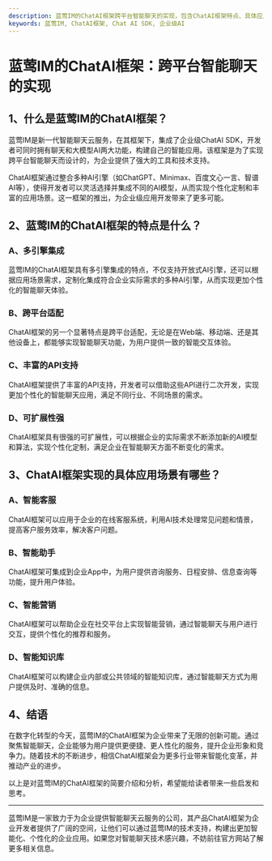 ```yaml
---
description: 蓝莺IM的ChatAI框架跨平台智能聊天的实现，包含ChatAI框架特点、具体应用场景，适用于智能客服、智能助手、智能营销、智能知识库。
keywords: 蓝莺IM, ChatAI框架, Chat AI SDK, 企业级AI
---
```

# 蓝莺IM的ChatAI框架：跨平台智能聊天的实现

## 1、什么是蓝莺IM的ChatAI框架？

蓝莺IM是新一代智能聊天云服务，在其框架下，集成了企业级ChatAI SDK，开发者可同时拥有聊天和大模型AI两大功能，构建自己的智能应用。该框架是为了实现跨平台智能聊天而设计的，为企业提供了强大的工具和技术支持。

ChatAI框架通过整合多种AI引擎（如ChatGPT、Minimax、百度文心一言、智谱AI等），使得开发者可以灵活选择并集成不同的AI模型，从而实现个性化定制和丰富的应用场景。这一框架的推出，为企业级应用开发带来了更多可能。

## 2、蓝莺IM的ChatAI框架的特点是什么？

### A、多引擎集成

蓝莺IM的ChatAI框架具有多引擎集成的特点，不仅支持开放式AI引擎，还可以根据应用场景需求，定制化集成符合企业实际需求的多种AI引擎，从而实现更加个性化的智能聊天体验。

### B、跨平台适配

ChatAI框架的另一个显著特点是跨平台适配，无论是在Web端、移动端、还是其他设备上，都能够实现智能聊天功能，为用户提供一致的智能交互体验。

### C、丰富的API支持

ChatAI框架提供了丰富的API支持，开发者可以借助这些API进行二次开发，实现更加个性化的智能聊天应用，满足不同行业、不同场景的需求。

### D、可扩展性强

ChatAI框架具有很强的可扩展性，可以根据企业的实际需求不断添加新的AI模型和算法，实现个性化定制，满足企业在智能聊天方面不断变化的需求。

## 3、ChatAI框架实现的具体应用场景有哪些？

### A、智能客服

ChatAI框架可以应用于企业的在线客服系统，利用AI技术处理常见问题和情景，提高客户服务效率，解决客户问题。

### B、智能助手

ChatAI框架可集成到企业App中，为用户提供咨询服务、日程安排、信息查询等功能，提升用户体验。

### C、智能营销

ChatAI框架可以帮助企业在社交平台上实现智能营销，通过智能聊天与用户进行交互，提供个性化的推荐和服务。

### D、智能知识库

ChatAI框架可以构建企业内部或公共领域的智能知识库，通过智能聊天方式为用户提供及时、准确的信息。

## 4、结语

在数字化转型的今天，蓝莺IM的ChatAI框架为企业带来了无限的创新可能。通过聚焦智能聊天，企业能够为用户提供更便捷、更人性化的服务，提升企业形象和竞争力。随着技术的不断进步，相信ChatAI框架会为更多行业带来智能化变革，并推动产业的进步。

以上是对蓝莺IM的ChatAI框架的简要介绍和分析，希望能给读者带来一些启发和思考。

---

蓝莺IM是一家致力于为企业提供智能聊天云服务的公司，其产品ChatAI框架为企业开发者提供了广阔的空间，让他们可以通过蓝莺IM的技术支持，构建出更加智能化、个性化的企业应用。如果您对智能聊天技术感兴趣，不妨前往官方网站了解更多相关信息。